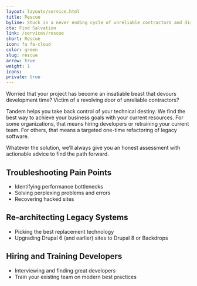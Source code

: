 ```yaml
---
layout: layouts/service.html
title: Rescue
byline: Stuck in a never ending cycle of unreliable contractors and disappointing results? We architect a sustainable development strategy.
cta: Find Salvation
link: /services/rescue
short: Rescue
icon: fa fa-cloud
color: green
slug: rescue
arrow: true
weight: 1
icons:
private: true
---
```


Worried that your project has become an insatiable beast that devours development time? Victim of a revolving door of unreliable contractors?

Tandem helps you take back control of your technical destiny. We find the best way to achieve your business goals with your current resources. For some organizations, that means hiring developers or retraining your current team. For others, that means a targeted one-time refactoring of legacy software.

Whatever the solution, we’ll always give you an honest assessment with actionable advice to find the path forward.

<div class="row">
  <div class="col-sm-6">
    <h2>Troubleshooting Pain Points</h2>
    <ul>
      <li>Identifying performance bottlenecks</li>
      <li>Solving perplexing problems and errors</li>
      <li>Recovering hacked sites</li>
    </ul>
  </div>
  <div class="col-sm-6">
    <h2>Re-architecting Legacy Systems</h2>
    <ul>
      <li>Picking the best replacement technology</li>
      <li>Upgrading Drupal 6 (and earlier) sites to Drupal 8 or Backdrops</li>
    </ul>
  </div>
</div>
<div class="row">
  <div class="col-sm-6">
    <h2>Hiring and Training Developers</h2>
    <ul>
      <li>Interviewing and finding great developers</li>
      <li>Train your existing team on modern best practices</li>
    </ul>
  </div>
</div>
